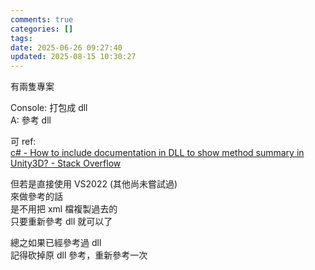 ```yaml
---
comments: true
categories: []
tags:
date: 2025-06-26 09:27:40
updated: 2025-08-15 10:30:27
---
```

有兩隻專案

Console: 打包成 dll  
A: 參考 dll

可 ref:  
[c# - How to include documentation in DLL to show method summary in Unity3D? - Stack Overflow](https://stackoverflow.com/questions/32994598/how-to-include-documentation-in-dll-to-show-method-summary-in-unity3d)

但若是直接使用 VS2022 (其他尚未嘗試過)  
來做參考的話  
是不用把 xml 檔複製過去的  
只要重新參考 dll 就可以了


總之如果已經參考過 dll  
記得砍掉原 dll 參考，重新參考一次